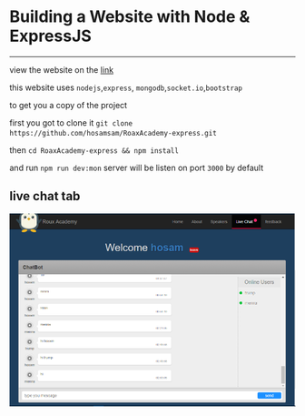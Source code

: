# Building a Website with Node & ExpressJS
---

view the website on the [link](https://pure-ravine-76563.herokuapp.com/)

this website uses `nodejs`,`express`, `mongodb`,`socket.io`,`bootstrap`

to get you a copy of the project 

first you got to clone it `git clone https://github.com/hosamsam/RoaxAcademy-express.git`

then `cd RoaxAcademy-express && npm install`

and run `npm run dev:mon` server will be listen on port `3000` by default

## live chat tab


![livechat](chat.png)